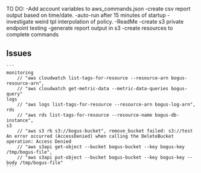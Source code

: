 TO DO:
-Add account variables to aws_commands.json
-create csv report output based on time/date.
-auto-run after 15 minutes of startup
-investigate weird tpl interpolation of policy. 
-ReadMe
-create s3 private endpoint testing
-generate report output in s3
-create resources to complete commands


## Issues

    ```
    monitoring
        // "aws cloudwatch list-tags-for-resource --resource-arn bogus-resource-arn",
        // "aws cloudwatch get-metric-data --metric-data-queries bogus-query"
    logs
        // "aws logs list-tags-for-resource --resource-arn bogus-log-arn",
    rds
        // "aws rds list-tags-for-resource --resource-name bogus-db-instance",
    s3
        // "aws s3 rb s3://bogus-bucket", remove_bucket failed: s3://test An error occurred (AccessDenied) when calling the DeleteBucket operation: Access Denied
        // "aws s3api get-object --bucket bogus-bucket --key bogus-key /tmp/bogus-file",
        // "aws s3api put-object --bucket bogus-bucket --key bogus-key --body /tmp/bogus-file"
    ```